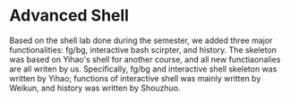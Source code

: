 # Advanced Shell

Based on the shell lab done during the semester, we added three major functionalities: fg/bg, interactive bash scirpter, and history. The skeleton was based on Yihao's shell for another course, and all new functiaonalies are all writen by us. Specifically, fg/bg and interactive shell skeleton was written by Yihao; functions of interactive shell was mainly written by Weikun, and history was written by Shouzhuo.


